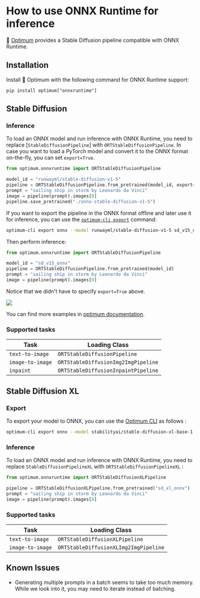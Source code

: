 <!--Copyright 2023 The HuggingFace Team. All rights reserved.

Licensed under the Apache License, Version 2.0 (the "License"); you may not use this file except in compliance with
the License. You may obtain a copy of the License at

http://www.apache.org/licenses/LICENSE-2.0

Unless required by applicable law or agreed to in writing, software distributed under the License is distributed on
an "AS IS" BASIS, WITHOUT WARRANTIES OR CONDITIONS OF ANY KIND, either express or implied. See the License for the
specific language governing permissions and limitations under the License.
-->


# How to use ONNX Runtime for inference

🤗 [Optimum](https://github.com/huggingface/optimum) provides a Stable Diffusion pipeline compatible with ONNX Runtime. 

## Installation

Install 🤗 Optimum with the following command for ONNX Runtime support:

```
pip install optimum["onnxruntime"]
```

## Stable Diffusion

### Inference

To load an ONNX model and run inference with ONNX Runtime, you need to replace [`StableDiffusionPipeline`] with `ORTStableDiffusionPipeline`. In case you want to load a PyTorch model and convert it to the ONNX format on-the-fly, you can set `export=True`.

```python
from optimum.onnxruntime import ORTStableDiffusionPipeline

model_id = "runwayml/stable-diffusion-v1-5"
pipeline = ORTStableDiffusionPipeline.from_pretrained(model_id, export=True)
prompt = "sailing ship in storm by Leonardo da Vinci"
image = pipeline(prompt).images[0]
pipeline.save_pretrained("./onnx-stable-diffusion-v1-5")
```

If you want to export the pipeline in the ONNX format offline and later use it for inference,
you can use the [`optimum-cli export`](https://huggingface.co/docs/optimum/main/en/exporters/onnx/usage_guides/export_a_model#exporting-a-model-to-onnx-using-the-cli) command: 

```bash
optimum-cli export onnx --model runwayml/stable-diffusion-v1-5 sd_v15_onnx/
```

Then perform inference:

```python 
from optimum.onnxruntime import ORTStableDiffusionPipeline

model_id = "sd_v15_onnx"
pipeline = ORTStableDiffusionPipeline.from_pretrained(model_id)
prompt = "sailing ship in storm by Leonardo da Vinci"
image = pipeline(prompt).images[0]
```

Notice that we didn't have to specify `export=True` above.

<div class="flex justify-center">
    <img src="https://huggingface.co/datasets/optimum/documentation-images/resolve/main/onnxruntime/stable_diffusion_v1_5_ort_sail_boat.png">
</div>

You can find more examples in [optimum documentation](https://huggingface.co/docs/optimum/).


### Supported tasks

| Task                                 | Loading Class                        |
|--------------------------------------|--------------------------------------|
| `text-to-image`                      | `ORTStableDiffusionPipeline`         |
| `image-to-image`                     | `ORTStableDiffusionImg2ImgPipeline`  |
| `inpaint`                            | `ORTStableDiffusionInpaintPipeline`  |

## Stable Diffusion XL

### Export

To export your model to ONNX, you can use the [Optimum CLI](https://huggingface.co/docs/optimum/main/en/exporters/onnx/usage_guides/export_a_model#exporting-a-model-to-onnx-using-the-cli) as follows :

```bash
optimum-cli export onnx --model stabilityai/stable-diffusion-xl-base-1.0 --task stable-diffusion-xl sd_xl_onnx/
```

### Inference

To load an ONNX model and run inference with ONNX Runtime, you need to replace `StableDiffusionPipelineXL` with `ORTStableDiffusionPipelineXL` :

```python
from optimum.onnxruntime import ORTStableDiffusionXLPipeline

pipeline = ORTStableDiffusionXLPipeline.from_pretrained("sd_xl_onnx")
prompt = "sailing ship in storm by Leonardo da Vinci"
image = pipeline(prompt).images[0]
```

### Supported tasks

| Task                                 | Loading Class                        |
|--------------------------------------|--------------------------------------|
| `text-to-image`                      | `ORTStableDiffusionXLPipeline`       |
| `image-to-image`                     | `ORTStableDiffusionXLImg2ImgPipeline`|

## Known Issues

- Generating multiple prompts in a batch seems to take too much memory. While we look into it, you may need to iterate instead of batching.
